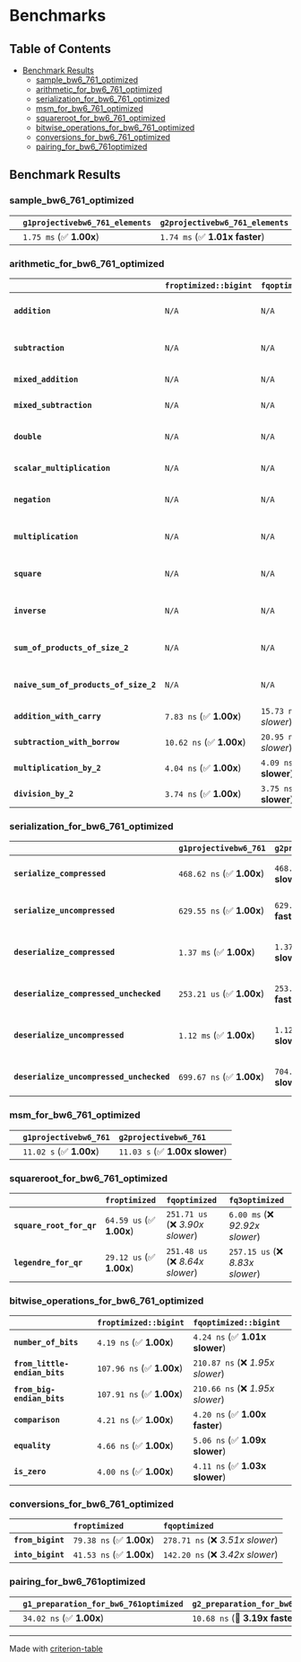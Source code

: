 # Benchmarks

## Table of Contents

- [Benchmark Results](#benchmark-results)
    - [sample_bw6_761_optimized](#sample_bw6_761_optimized)
    - [arithmetic_for_bw6_761_optimized](#arithmetic_for_bw6_761_optimized)
    - [serialization_for_bw6_761_optimized](#serialization_for_bw6_761_optimized)
    - [msm_for_bw6_761_optimized](#msm_for_bw6_761_optimized)
    - [squareroot_for_bw6_761_optimized](#squareroot_for_bw6_761_optimized)
    - [bitwise_operations_for_bw6_761_optimized](#bitwise_operations_for_bw6_761_optimized)
    - [conversions_for_bw6_761_optimized](#conversions_for_bw6_761_optimized)
    - [pairing_for_bw6_761optimized](#pairing_for_bw6_761optimized)

## Benchmark Results

### sample_bw6_761_optimized

|        | `g1projectivebw6_761_elements`          | `g2projectivebw6_761_elements`           |
|:-------|:----------------------------------------|:---------------------------------------- |
|        | `1.75 ms` (✅ **1.00x**)                 | `1.74 ms` (✅ **1.01x faster**)           |

### arithmetic_for_bw6_761_optimized

|                                       | `froptimized::bigint`          | `fqoptimized::bigint`           | `g1projectivebw6_761`          | `g2projectivebw6_761`          | `fq3optimized`                   | `fq6optimized`                    | `fqoptimized`                     | `froptimized`                      |
|:--------------------------------------|:-------------------------------|:--------------------------------|:-------------------------------|:-------------------------------|:---------------------------------|:----------------------------------|:----------------------------------|:---------------------------------- |
| **`addition`**                        | `N/A`                          | `N/A`                           | `4.15 us` (✅ **1.00x**)        | `4.14 us` (✅ **1.00x faster**) | `91.52 ns` (🚀 **45.29x faster**) | `181.71 ns` (🚀 **22.81x faster**) | `30.65 ns` (🚀 **135.23x faster**) | `19.06 ns` (🚀 **217.51x faster**)  |
| **`subtraction`**                     | `N/A`                          | `N/A`                           | `4.20 us` (✅ **1.00x**)        | `4.20 us` (✅ **1.00x slower**) | `85.74 ns` (🚀 **49.02x faster**) | `168.40 ns` (🚀 **24.96x faster**) | `28.35 ns` (🚀 **148.23x faster**) | `15.39 ns` (🚀 **273.06x faster**)  |
| **`mixed_addition`**                  | `N/A`                          | `N/A`                           | `2.92 us` (✅ **1.00x**)        | `2.92 us` (✅ **1.00x slower**) | `N/A`                            | `N/A`                             | `N/A`                             | `N/A`                              |
| **`mixed_subtraction`**               | `N/A`                          | `N/A`                           | `2.96 us` (✅ **1.00x**)        | `2.96 us` (✅ **1.00x slower**) | `N/A`                            | `N/A`                             | `N/A`                             | `N/A`                              |
| **`double`**                          | `N/A`                          | `N/A`                           | `1.94 us` (✅ **1.00x**)        | `1.94 us` (✅ **1.00x faster**) | `71.05 ns` (🚀 **27.29x faster**) | `143.67 ns` (🚀 **13.50x faster**) | `21.88 ns` (🚀 **88.62x faster**)  | `7.48 ns` (🚀 **259.28x faster**)   |
| **`scalar_multiplication`**           | `N/A`                          | `N/A`                           | `1.55 ms` (✅ **1.00x**)        | `1.55 ms` (✅ **1.00x faster**) | `N/A`                            | `N/A`                             | `N/A`                             | `N/A`                              |
| **`negation`**                        | `N/A`                          | `N/A`                           | `N/A`                          | `N/A`                          | `70.14 ns` (❌ *4.10x slower*)    | `123.70 ns` (❌ *7.23x slower*)    | `24.32 ns` (❌ *1.42x slower*)     | `17.12 ns` (✅ **1.00x**)           |
| **`multiplication`**                  | `N/A`                          | `N/A`                           | `N/A`                          | `N/A`                          | `2.17 us` (❌ *31.27x slower*)    | `6.91 us` (❌ *99.62x slower*)     | `271.11 ns` (❌ *3.91x slower*)    | `69.38 ns` (✅ **1.00x**)           |
| **`square`**                          | `N/A`                          | `N/A`                           | `N/A`                          | `N/A`                          | `1.56 us` (❌ *26.41x slower*)    | `4.87 us` (❌ *82.40x slower*)     | `218.29 ns` (❌ *3.69x slower*)    | `59.15 ns` (✅ **1.00x**)           |
| **`inverse`**                         | `N/A`                          | `N/A`                           | `N/A`                          | `N/A`                          | `50.75 us` (❌ *3.89x slower*)    | `58.53 us` (❌ *4.48x slower*)     | `47.26 us` (❌ *3.62x slower*)     | `13.05 us` (✅ **1.00x**)           |
| **`sum_of_products_of_size_2`**       | `N/A`                          | `N/A`                           | `N/A`                          | `N/A`                          | `4.46 us` (❌ *42.11x slower*)    | `14.09 us` (❌ *133.06x slower*)   | `400.88 ns` (❌ *3.79x slower*)    | `105.89 ns` (✅ **1.00x**)          |
| **`naive_sum_of_products_of_size_2`** | `N/A`                          | `N/A`                           | `N/A`                          | `N/A`                          | `4.41 us` (❌ *28.10x slower*)    | `13.97 us` (❌ *88.96x slower*)    | `568.00 ns` (❌ *3.62x slower*)    | `157.07 ns` (✅ **1.00x**)          |
| **`addition_with_carry`**             | `7.83 ns` (✅ **1.00x**)        | `15.73 ns` (❌ *2.01x slower*)   | `N/A`                          | `N/A`                          | `N/A`                            | `N/A`                             | `N/A`                             | `N/A`                              |
| **`subtraction_with_borrow`**         | `10.62 ns` (✅ **1.00x**)       | `20.95 ns` (❌ *1.97x slower*)   | `N/A`                          | `N/A`                          | `N/A`                            | `N/A`                             | `N/A`                             | `N/A`                              |
| **`multiplication_by_2`**             | `4.04 ns` (✅ **1.00x**)        | `4.09 ns` (✅ **1.01x slower**)  | `N/A`                          | `N/A`                          | `N/A`                            | `N/A`                             | `N/A`                             | `N/A`                              |
| **`division_by_2`**                   | `3.74 ns` (✅ **1.00x**)        | `3.75 ns` (✅ **1.00x slower**)  | `N/A`                          | `N/A`                          | `N/A`                            | `N/A`                             | `N/A`                             | `N/A`                              |

### serialization_for_bw6_761_optimized

|                                          | `g1projectivebw6_761`          | `g2projectivebw6_761`            | `froptimized`                       | `fqoptimized`                       | `fq3optimized`                      | `fq6optimized`                    |
|:-----------------------------------------|:-------------------------------|:---------------------------------|:------------------------------------|:------------------------------------|:------------------------------------|:--------------------------------- |
| **`serialize_compressed`**               | `468.62 ns` (✅ **1.00x**)      | `468.87 ns` (✅ **1.00x slower**) | `50.37 ns` (🚀 **9.30x faster**)     | `157.21 ns` (🚀 **2.98x faster**)    | `464.72 ns` (✅ **1.01x faster**)    | `987.06 ns` (❌ *2.11x slower*)    |
| **`serialize_uncompressed`**             | `629.55 ns` (✅ **1.00x**)      | `629.41 ns` (✅ **1.00x faster**) | `50.19 ns` (🚀 **12.54x faster**)    | `157.16 ns` (🚀 **4.01x faster**)    | `464.90 ns` (✅ **1.35x faster**)    | `986.96 ns` (❌ *1.57x slower*)    |
| **`deserialize_compressed`**             | `1.37 ms` (✅ **1.00x**)        | `1.37 ms` (✅ **1.00x slower**)   | `93.68 ns` (🚀 **14615.14x faster**) | `302.94 ns` (🚀 **4519.58x faster**) | `942.47 ns` (🚀 **1452.72x faster**) | `1.90 us` (🚀 **722.49x faster**)  |
| **`deserialize_compressed_unchecked`**   | `253.21 us` (✅ **1.00x**)      | `253.02 us` (✅ **1.00x faster**) | `93.68 ns` (🚀 **2703.06x faster**)  | `302.92 ns` (🚀 **835.90x faster**)  | `942.24 ns` (🚀 **268.73x faster**)  | `1.89 us` (🚀 **134.21x faster**)  |
| **`deserialize_uncompressed`**           | `1.12 ms` (✅ **1.00x**)        | `1.12 ms` (✅ **1.00x slower**)   | `93.68 ns` (🚀 **11922.63x faster**) | `303.07 ns` (🚀 **3685.47x faster**) | `942.55 ns` (🚀 **1185.03x faster**) | `1.89 us` (🚀 **591.91x faster**)  |
| **`deserialize_uncompressed_unchecked`** | `699.67 ns` (✅ **1.00x**)      | `704.25 ns` (✅ **1.01x slower**) | `94.09 ns` (🚀 **7.44x faster**)     | `303.18 ns` (🚀 **2.31x faster**)    | `942.47 ns` (❌ *1.35x slower*)      | `1.89 us` (❌ *2.70x slower*)      |

### msm_for_bw6_761_optimized

|        | `g1projectivebw6_761`          | `g2projectivebw6_761`           |
|:-------|:-------------------------------|:------------------------------- |
|        | `11.02 s` (✅ **1.00x**)        | `11.03 s` (✅ **1.00x slower**)  |

### squareroot_for_bw6_761_optimized

|                          | `froptimized`            | `fqoptimized`                    | `fq3optimized`                    |
|:-------------------------|:-------------------------|:---------------------------------|:--------------------------------- |
| **`square_root_for_qr`** | `64.59 us` (✅ **1.00x**) | `251.71 us` (❌ *3.90x slower*)   | `6.00 ms` (❌ *92.92x slower*)     |
| **`legendre_for_qr`**    | `29.12 us` (✅ **1.00x**) | `251.48 us` (❌ *8.64x slower*)   | `257.15 us` (❌ *8.83x slower*)    |

### bitwise_operations_for_bw6_761_optimized

|                               | `froptimized::bigint`          | `fqoptimized::bigint`             |
|:------------------------------|:-------------------------------|:--------------------------------- |
| **`number_of_bits`**          | `4.19 ns` (✅ **1.00x**)        | `4.24 ns` (✅ **1.01x slower**)    |
| **`from_little-endian_bits`** | `107.96 ns` (✅ **1.00x**)      | `210.87 ns` (❌ *1.95x slower*)    |
| **`from_big-endian_bits`**    | `107.91 ns` (✅ **1.00x**)      | `210.66 ns` (❌ *1.95x slower*)    |
| **`comparison`**              | `4.21 ns` (✅ **1.00x**)        | `4.20 ns` (✅ **1.00x faster**)    |
| **`equality`**                | `4.66 ns` (✅ **1.00x**)        | `5.06 ns` (✅ **1.09x slower**)    |
| **`is_zero`**                 | `4.00 ns` (✅ **1.00x**)        | `4.11 ns` (✅ **1.03x slower**)    |

### conversions_for_bw6_761_optimized

|                   | `froptimized`            | `fqoptimized`                     |
|:------------------|:-------------------------|:--------------------------------- |
| **`from_bigint`** | `79.38 ns` (✅ **1.00x**) | `278.71 ns` (❌ *3.51x slower*)    |
| **`into_bigint`** | `41.53 ns` (✅ **1.00x**) | `142.20 ns` (❌ *3.42x slower*)    |

### pairing_for_bw6_761optimized

|        | `g1_preparation_for_bw6_761optimized`          | `g2_preparation_for_bw6_761optimized`          | `miller_loop_for_bw6_761optimized`          | `final_exponentiation_for_bw6_761optimized`          | `full_pairing_for_bw6_761optimized`           |
|:-------|:-----------------------------------------------|:-----------------------------------------------|:--------------------------------------------|:-----------------------------------------------------|:--------------------------------------------- |
|        | `34.02 ns` (✅ **1.00x**)                       | `10.68 ns` (🚀 **3.19x faster**)                | `3.89 ms` (❌ *114343.65x slower*)           | `3.69 ms` (❌ *108342.35x slower*)                    | `7.58 ms` (❌ *222920.99x slower*)             |

---
Made with [criterion-table](https://github.com/nu11ptr/criterion-table)

